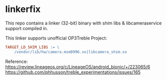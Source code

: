 # linkerfix
This repo contains a linker (32-bit) binary with shim libs & libcameraservice support compiled in.

This linker supports unofficial OP3Treble Project:

```Makefile
TARGET_LD_SHIM_LIBS := \
    /vendor/lib/hw/camera.msm8996.so|libcamera_shim.so
```

Reference: https://review.lineageos.org/c/LineageOS/android_bionic/+/223065/6
           https://github.com/phhusson/treble_experimentations/issues/165

